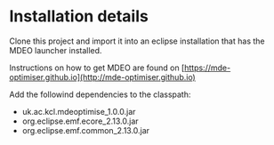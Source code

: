 # Installation details

Clone this project and import it into an eclipse installation that has the MDEO launcher installed.

Instructions on how to get MDEO are found on [https://mde-optimiser.github.io](http://mde-optimiser.github.io)

Add the followind dependencies to the classpath:

* uk.ac.kcl.mdeoptimise_1.0.0.jar
* org.eclipse.emf.ecore_2.13.0.jar
* org.eclipse.emf.common_2.13.0.jar



